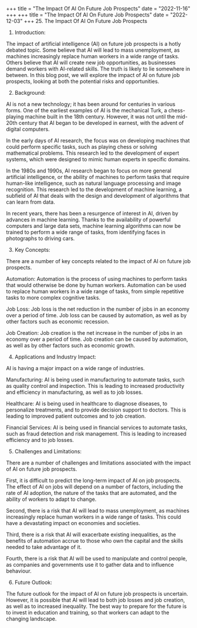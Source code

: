 +++
title = "The Impact Of AI On Future Job Prospects"
date = "2022-11-16"
+++
+++
title = "The Impact Of AI On Future Job Prospects"
date = "2022-12-03"
+++
25. The Impact Of AI On Future Job Prospects

1. Introduction:

The impact of artificial intelligence (AI) on future job prospects is a hotly debated topic. Some believe that AI will lead to mass unemployment, as machines increasingly replace human workers in a wide range of tasks. Others believe that AI will create new job opportunities, as businesses demand workers with AI-related skills. The truth is likely to lie somewhere in between. In this blog post, we will explore the impact of AI on future job prospects, looking at both the potential risks and opportunities.

2. Background:

AI is not a new technology; it has been around for centuries in various forms. One of the earliest examples of AI is the mechanical Turk, a chess-playing machine built in the 18th century. However, it was not until the mid-20th century that AI began to be developed in earnest, with the advent of digital computers.

In the early days of AI research, the focus was on developing machines that could perform specific tasks, such as playing chess or solving mathematical problems. This research led to the development of expert systems, which were designed to mimic human experts in specific domains.

In the 1980s and 1990s, AI research began to focus on more general artificial intelligence, or the ability of machines to perform tasks that require human-like intelligence, such as natural language processing and image recognition. This research led to the development of machine learning, a subfield of AI that deals with the design and development of algorithms that can learn from data.

In recent years, there has been a resurgence of interest in AI, driven by advances in machine learning. Thanks to the availability of powerful computers and large data sets, machine learning algorithms can now be trained to perform a wide range of tasks, from identifying faces in photographs to driving cars.

3. Key Concepts:

There are a number of key concepts related to the impact of AI on future job prospects.

Automation: Automation is the process of using machines to perform tasks that would otherwise be done by human workers. Automation can be used to replace human workers in a wide range of tasks, from simple repetitive tasks to more complex cognitive tasks.

Job Loss: Job loss is the net reduction in the number of jobs in an economy over a period of time. Job loss can be caused by automation, as well as by other factors such as economic recession.

Job Creation: Job creation is the net increase in the number of jobs in an economy over a period of time. Job creation can be caused by automation, as well as by other factors such as economic growth.

4. Applications and Industry Impact:

AI is having a major impact on a wide range of industries.

Manufacturing: AI is being used in manufacturing to automate tasks, such as quality control and inspection. This is leading to increased productivity and efficiency in manufacturing, as well as to job losses.

Healthcare: AI is being used in healthcare to diagnose diseases, to personalize treatments, and to provide decision support to doctors. This is leading to improved patient outcomes and to job creation.

Financial Services: AI is being used in financial services to automate tasks, such as fraud detection and risk management. This is leading to increased efficiency and to job losses.

5. Challenges and Limitations:

There are a number of challenges and limitations associated with the impact of AI on future job prospects.

First, it is difficult to predict the long-term impact of AI on job prospects. The effect of AI on jobs will depend on a number of factors, including the rate of AI adoption, the nature of the tasks that are automated, and the ability of workers to adapt to change.

Second, there is a risk that AI will lead to mass unemployment, as machines increasingly replace human workers in a wide range of tasks. This could have a devastating impact on economies and societies.

Third, there is a risk that AI will exacerbate existing inequalities, as the benefits of automation accrue to those who own the capital and the skills needed to take advantage of it.

Fourth, there is a risk that AI will be used to manipulate and control people, as companies and governments use it to gather data and to influence behaviour.

6. Future Outlook:

The future outlook for the impact of AI on future job prospects is uncertain. However, it is possible that AI will lead to both job losses and job creation, as well as to increased inequality. The best way to prepare for the future is to invest in education and training, so that workers can adapt to the changing landscape.